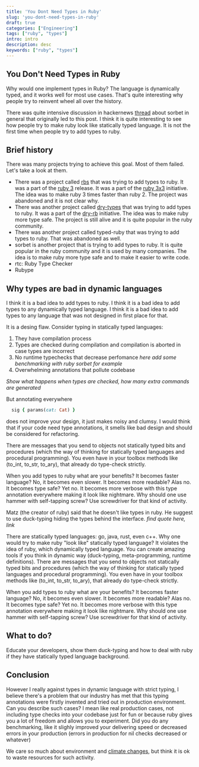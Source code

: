 ```yaml
---
title: 'You Dont Need Types in Ruby'
slug: 'you-dont-need-types-in-ruby'
draft: true
categories: ["Engineering"]
tags: ["ruby", "types"]
intro: intro
description: desc
keywords: ["ruby", "types"]
---
```


## You Don't Need Types in Ruby
Why would one implement types in Ruby? The language is dynamically typed, and it works well for most use cases.
That's quite interesting why people try to reinvent wheel all over the history.

There was quite intensive discussion in hackernews [thread](https://news.ycombinator.com/item?id=43938400) about sorbet in general that originally led to this post. I think it is quite interesting to see how people try to make ruby look like statically typed language. It is not the first time when people try to add types to ruby.

## Brief history
There was many projects trying to achieve this goal. Most of them failed. Let's take a look at them.

- There was a project called [rbs]()
that was trying to add types to ruby. It was a part of the [ruby 3](https://www.ruby-lang.org/en/news/2019/12/25/ruby-3-0-0-preview1/) release. It was a part of the [ruby 3x3](https://www.ruby-lang.org/en/news/2019/12/25/ruby-3-0-0-preview1/) initiative. The idea was to make ruby 3 times faster than ruby 2. The project was abandoned and it is not clear why.
- There was another project called [dry-types](https://dry-rb.org/gems/dry-types/2.0/) that was trying to add types to ruby. It was a part of the [dry-rb](https://dry-rb.org/) initiative. The idea was to make ruby more type safe. The project is still alive and it is quite popular in the ruby community.
- There was another project called typed-ruby that was trying to add types to ruby. That was abandoned as well.
- sorbet is another project that is trying to add types to ruby. It is quite popular in the ruby community and it is used by many companies. The idea is to make ruby more type safe and to make it easier to write code.
- rtc: Ruby Type Checker
- Rubype

## Why types are bad in dynamic languages

I think it is a bad idea to add types to ruby. I think it is a bad idea to add types to any dynamically typed language. I think it is a bad idea to add types to any language that was not designed in first place for that.

It is a desing flaw. Consider typing in statically typed languages:
1. They have compilation process
2. Types are checked during compilation and compilation is aborted in case types are incorrect
3. No runtime typechecks that decrease perfomance *here add some benchmarking with ruby sorbet for example*
4. Overwhelming annotations that pollute codebase

*Show what happens when types are checked, how many extra commands are generated*

But annotating everywhere

```ruby
  sig { params(cat: Cat) }
```
does not improve your design, it just makes noisy and clumsy. I would think that if your code need type annotations, it smells like bad design and should be considered for refactoring.

There are messages that you send to objects not statically typed bits and procedures (which the way of thinking for statically typed languages and procedural programming). You even have in your toolbox methods like (to_int, to_str, to_ary), that already do type-check strictly.

When you add types to ruby what are your benefits? It becomes faster language? No, it becomes even slower. It becomes more readable? Alas no. It becomes type safe? Yet no. It becomes more verbose with this type annotation everywhere making it look like nightmare. Why should one use hammer with self-tapping screw? Use screwdriver for that kind of activity.

Matz (the creator of ruby) said that he doesn't like types in ruby. He suggest to use duck-typing hiding the types behind the interface. *find quote here, link*

There are statically typed languages: go, java, rust, even c++. Why one would try to make ruby "look like" statically typed language? It violates the idea of ruby, which dynamically typed language. You can create amazing tools if you think in dynamic way (duck-typing, meta-programming, runtime definitions). There are messages that you send to objects not statically typed bits and procedures (which the way of thinking for statically typed languages and procedural programming). You even have in your toolbox methods like (to_int, to_str, to_ary), that already do type-check strictly.

When you add types to ruby what are your benefits? It becomes faster language? No, it becomes even slower. It becomes more readable? Alas no. It becomes type safe? Yet no. It becomes more verbose with this type annotation everywhere making it look like nightmare. Why should one use hammer with self-tapping screw? Use screwdriver for that kind of activity.

## What to do?

Educate your developers, show them duck-typing and how to deal with ruby if they have statically typed language background.


## Conclusion

However I really against types in dynamic language with strict typing, I believe there's a problem that our industry has met that this typing annotations were firstly invented and tried out in production environment. Can you describe such cases? I mean like real production cases, not including type checks into your codebase just for fun or because ruby gives you a lot of freedom and allows you to experiment. Did you do any benchmarking, like it slighly improved your delivering speed or decreased errors in your production (errors in production for nil checks decreased or whatever)

We care so much about environment and [climate changes](https://marmelab.com/blog/2020/10/21/sunsetting-faker.html#faker-has-a-design-problem), but think it is ok to waste resources for such activity.
